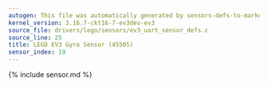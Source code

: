 ```yaml
---
autogen: This file was automatically generated by sensors-defs-to-markdown.py
kernel_version: 3.16.7-ckt16-7-ev3dev-ev3
source_file: drivers/lego/sensors/ev3_uart_sensor_defs.c
source_line: 25
title: LEGO EV3 Gyro Sensor (45505)
sensor_index: 19
---
```


{% include sensor.md %}
